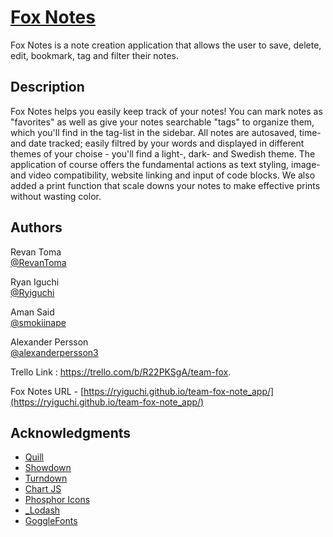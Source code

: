 # [Fox Notes](https://ryiguchi.github.io/team-fox-note_app/)
Fox Notes is a note creation application that allows the user
to save, delete, edit, bookmark, tag and filter their notes.
## Description 
Fox Notes helps you easily keep track of your notes! You can
mark notes as "favorites" as well as give your notes searchable "tags"
to organize them, which you'll find in the tag-list in the sidebar. All
notes are autosaved, time- and date tracked; easily filtred by your
words and displayed in different themes of your choise - you'll find a
light-, dark- and Swedish theme. The application of course offers the
fundamental actions as text styling, image- and video compatibility,
website linking and input of code blocks. We also added a print function
that scale downs your notes to make effective prints without wasting
color. 
## Authors
Revan Toma  
[@RevanToma](https://github.com/search?q=%40RevanToma&type=repositories)  

Ryan Iguchi  
[@Ryiguchi](https://github.com/search?q=%40Ryiguchi&type=repositories)    

Aman Said  
[@smokiinape](https://github.com/search?q=%40smokiinape&type=repositories)   

Alexander Persson  
[@alexanderpersson3](https://github.com/search?q=%40alexanderpersson3&type=repositories)
  






Trello Link : https://trello.com/b/R22PKSgA/team-fox.   

Fox Notes URL - [https://ryiguchi.github.io/team-fox-note_app/](https://ryiguchi.github.io/team-fox-note_app/)
## Acknowledgments
- [Quill](https://quilljs.com/)
- [Showdown](https://showdownjs.com/)
- [Turndown](https://www.npmjs.com/package/turndown)
- [Chart JS](https://www.chartjs.org/)
- [Phosphor Icons](https://phosphoricons.com/)
- [_Lodash](https://lodash.com/)  
- [GoggleFonts](https://fonts.google.com/?preview.text=This%20is%20a%20test&preview.text_type=custom&query=poppi)



